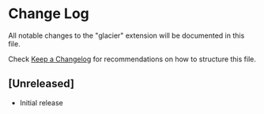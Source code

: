 # Change Log

All notable changes to the "glacier" extension will be documented in this file.

Check [Keep a Changelog](http://keepachangelog.com/) for recommendations on how to structure this file.

## [Unreleased]

- Initial release
